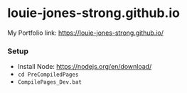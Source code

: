 # louie-jones-strong.github.io
My Portfolio
link: https://louie-jones-strong.github.io/


### Setup
 - Install Node: https://nodejs.org/en/download/
 - `cd PreCompiledPages`
 - `CompilePages_Dev.bat`